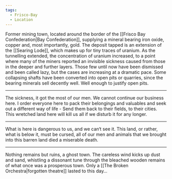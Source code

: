 ```yaml
---
tags:
  - Frisco-Bay
  - Location
---
```

Former mining town, located around the border of the [[Frisco Bay Confederation|Bay Confederation]], supplying a mineral bearing iron oxide, copper and, most importantly, gold. 
The deposit tapped is an extension of the [[Searing Lode]], which makes up for tiny traces of uranium.
As the tunnelling extended, the concentration of uranium increased, to a point where many of the miners reported an invisible sickness caused from those in the deeper and further layers. 
Those few until now have been dismissed and been called lazy, but the cases are increasing at a dramatic pace. 
Some collapsing shafts have been converted into open pits or quarries, since the bearing minerals sell decently well. Well enough to justify open pits. 

---
The sickness, it got the most of our men. We cannot continue our business here. 
I order everyone here to pack their belongings and valuables and seek out a different way of life \- Send them back to their fields, to their cities. This wretched land here will kill us all if we disturb it for any longer. 

***
What is here is dangerous to us, and we can‘t see it. This land, or rather, what is below it, must be cursed, all of our men and animals that we brought into this barren land died a miserable death. 
***
Nothing remains but ruins, a ghost town. The careless wind kicks up dust and sand, whistling a dissonant tune through the bleached wooden remains of what once was a prosperous town. 
Only a [[The Broken Orchestra|forgotten theatre]] lasted to this day…
